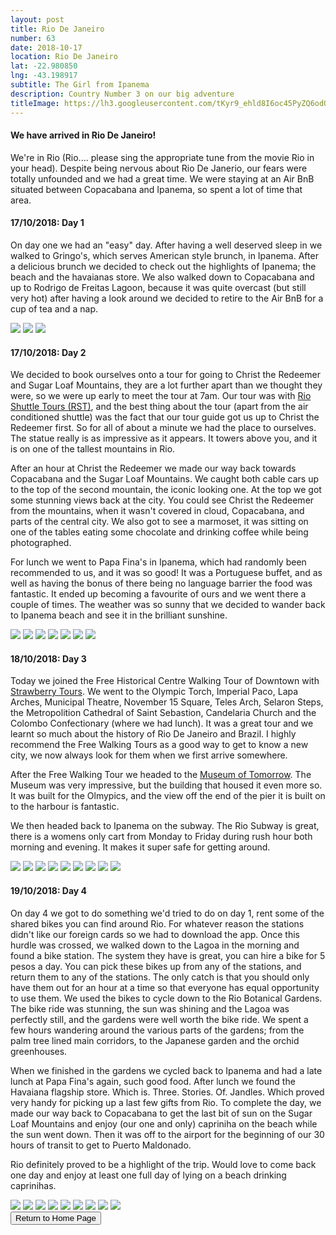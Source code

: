 ```yaml
---
layout: post
title: Rio De Janeiro
number: 63
date: 2018-10-17
location: Rio De Janeiro
lat: -22.980850
lng: -43.198917
subtitle: The Girl from Ipanema
description: Country Number 3 on our big adventure 
titleImage: https://lh3.googleusercontent.com/tKyr9_ehld8I6oc45PyZQ6odOyZgsbbGoD-gu9Bjz6n_vMWMdkdsIsd4qeWitZcRWunFaYDkBVX6pgiRZLO8SrGNeKsrwJjBOQE5UMKB4YLw4DrHXy8Jn0GqY87GDon17lC78z88JV0=w2400
---
```


<h4>We have arrived in Rio De Janeiro!</h4>

We're in Rio (Rio.... please sing the appropriate tune from the movie Rio in your head). Despite being nervous about Rio De Janerio, our fears
were totally unfounded and we had a great time. We were staying at an Air BnB situated between Copacabana and Ipanema, so spent a lot of time 
that area. 

<h4>17/10/2018: Day 1</h4>

On day one we had an "easy" day. After having a well deserved sleep in we walked to Gringo's, which serves American style brunch, in Ipanema.
After a delicious brunch we decided to check out the highlights of Ipanema; the beach and the havaianas store. We also walked down to 
Copacabana and up to Rodrigo de Freitas Lagoon, because it was quite overcast (but still very hot) after having a look around we decided
to retire to the Air BnB for a cup of tea and a nap. 

<img src="https://lh3.googleusercontent.com/9eeEOBJ-7Jy1jpqoZZL-6lNBsj-PXy2KVbCUHLPjZoaarCB61wCOjnK9N4YXq75maTbcU0HBv3hU87J15rZbo_gaYv9C25CxMSUs_jEq2kB2QySXJ1tq0KslsYB2848lQxL3RAL8xrs=w2400" class="image1">
<img src="https://lh3.googleusercontent.com/WHjNYKwjDvOoI2hIj730x_12prim4PxyksseCXTm4runPCaKBgxT0_3Ks9IhNiaEhQw5TMzAPqbZ5EDnrB7HANG58UAQ8b4zI7FkoklabXIa8KDfzUCN-20IGPpiiwPRTV-SM8JiouM=w2400" class="image1">
<img src="https://lh3.googleusercontent.com/1bTnlga5LVwXLV1hvqDzUHSAC9HZWi_2SzhGhJBejRFIypeW3w31QyoDVrZbQl28SopgX_2dMCYxzDSwtU4xv1hLcZ5k1LGLcS9DQN51fVRAuTMuYTuXTVjs4Y9U_mbiyyF2T85T24Y=w2400" class="image1">

<h4>17/10/2018: Day 2</h4>

We decided to book ourselves onto a tour for going to Christ the Redeemer and Sugar Loaf Mountains, they are a lot further apart than we thought
they were, so we were up early to meet the tour at 7am. Our tour was with <a target="_blank" href="http://www.rioshuttletour.com/">Rio Shuttle Tours (RST)</a>, and the best thing about the tour (apart from 
the air conditioned shuttle) was the fact that our tour guide got us up to Christ the Redeemer first. So for all of about a minute we had the
place to ourselves. The statue really is as impressive as it appears. It towers above you, and it is on one of the tallest mountains in Rio. 

After an hour at Christ the Redeemer we made our way back towards Copacabana and the Sugar Loaf Mountains. We caught both cable cars up to the
top of the second mountain, the iconic looking one. At the top we got some stunning views back at the city. You could see Christ the Redeemer 
from the mountains, when it wasn't covered in cloud, Copacabana, and parts of the central city. We also got to see a marmoset, it was sitting
on one of the tables eating some chocolate and drinking coffee while being photographed.

For lunch we went to Papa Fina's in Ipanema, which had randomly been recommended to us, and it was so good! It was a Portuguese buffet,
and as well as having the bonus of there being no language barrier the food was fantastic. It ended up becoming a favourite of ours and we
went there a couple of times. The weather was so sunny that we decided to wander back to Ipanema beach and see it in the brilliant sunshine. 

<img src="https://lh3.googleusercontent.com/RYlR9jcrCnp05FQHtRYCC3RL3r3T0ycvopnU4yqjOABwznVBgwYzs_bjFx6E0cR8LgvFug9VspRRs7xoyTl3wFVNetO7Nv3suzZ7wDtf_FL5CjD64ClrRa7_RlskzHnI8fXNLitrJ0A=w2400" class="image1">
<img src="https://lh3.googleusercontent.com/SgY9gFR77_cvxpkdrV8fhOlI2OYKslQeK9eRrTZp6yVRXnFOA2YbQciAnWtJB7tByFszmazGp6h0rCUcaKZ1ygMFrO6-7eSqkfELER7BE8FDgT2W6MEqX-9IJHg-hSQ1ZaVTS6FKCaE=w2400" class="image1">
<img src="https://lh3.googleusercontent.com/pBPvnKUJoHud0x7MhtLsfDJsntSu8iHz1nMnYHJPZ60sxsZstWjvwPfnicFTy-ElLX7FsTbYpmmsc7mBMRK3Yp9MIIZDLuvLO-A-590X9q75TeucMLXsd4zcYzGEUcMr7ue5ft4hEYA=w2400" class="image1">
<img src="https://lh3.googleusercontent.com/2xFFAlyGH07hGo8KwRmF1zvIoPSTQhlTVarNi1xI84bC7BOqfl3XerRUV-eSCPrK6z1o-oF5nSbby4WOVlB7xkN763_zlJOamy4eAfAk7y4KvfHVZReno98QAfwj8X0GEdpPCQI8ptc=w2400" class="image4">
<img src="https://lh3.googleusercontent.com/gMcpQeFC0EUmW_EKBiEH4DFMdYIt59qNYONZW9yTxJFq54-CBtZXQyhNwi9HKu4CLQ4zNuf_C-Y7Jeln0g5ssY8e2eToUhn2hppY7tH9U66VuUn93xNhaI5f-pTqO1Hq_2OELqBTQ1I=w2400" class="image1">
<img src="https://lh3.googleusercontent.com/xxP2m0MiySuwajEDkAgmWW5g_MbnelQ8jvhpzJEHpnkW62qjE9Ca_GcPSCQPYIi8l1K20WtLMyazr8TsSpSwwvo_WkHJIks8yCjpKrFJMwFt6PE-9D3_Go73bLAS81Hqm4xhbbNThjU=w2400" class="image1">
<img src="https://lh3.googleusercontent.com/brKe3PoGm_KI43ISb-nJpMfdJMQnc4o1IXiPh0z7dZ_ykN6baDoa5xsvLqao7WJ8dtgJtYVv0dI5DioJrkVDswXJJZZmR0bAH0xOEkN_9md8kXVZ8R3ir0_pVV8sVuXs2UA6xAKBjw0=w2400" class="image1">

<h4>18/10/2018: Day 3</h4>

Today we joined the Free Historical Centre Walking Tour of Downtown with <a target="_blank" href="https://strawberrytours.com/rio-de-janeiro/tours/free-historical-centre-tour-of-rio">Strawberry Tours</a>.
We went to the Olympic Torch, Imperial Paco, Lapa Arches, Municipal Theatre, November 15 Square, Teles Arch, Selaron Steps, the Metropolition Cathedral of Saint Sebastion, Candelaria Church and the Colombo Confectionary (where we had lunch).
It was a great tour and we learnt so much about the history of Rio De Janeiro and Brazil.
I highly recommend the Free Walking Tours as a good way to get to know a new city, we now always look for them when we first arrive somewhere. 

After the Free Walking Tour we headed to the <a target="_blank" href="https://museudoamanha.org.br/en">Museum of Tomorrow</a>. The Museum was very impressive, but the building that housed it even more so. 
It was built for the Olmypics, and the view off the end of the pier it is built on to the harbour is fantastic. 

We then headed back to Ipanema on the subway. The Rio Subway is great, there is a womens only cart from Monday to Friday during rush hour both morning and evening. It makes it super safe for getting around. 

<img src="https://lh3.googleusercontent.com/xSwzw2MDEvdeBeXP-MKcL4JwugMuOdlCOQvlKlQkSbavAhq8LwAuVK1K1THqrCI3dNibUNmUwwcYK-0TngkCMm6J0I_TFCV6NlljNP4uno17cUGQ0_1li6rJCTaHpL7-1wGHTa1aHf4=w2400" class="image1">
<img src="https://lh3.googleusercontent.com/Pno84wY91QeArDac9g9paKY04oP17DAYQcEYphKQFmbDbIG9Y87sNeAO6d2fcvETirlpmjI2BDhzcWXQTvXiS7H2kWrku8IaZOc1reIjdAdDtQcqZa06-4zJmj42s4ejJ5kbTQacIkc=w2400" class="image1">
<img src="https://lh3.googleusercontent.com/iK3PzR8TNmcIYnwxUIFylPsmvwn5Awi9l0KcXAHDUb7LWu4-9f6tUNY42r8m0l_01VkGo-odAHFskhyrGsFRg-2Pugov__AdNM5AdirLR0rWiKV-RYtTTYm3nP5_Oc8lAV7f_yptLI0=w2400" class="image1">
<img src="https://lh3.googleusercontent.com/p4lMRVs7NqwzPHcgQltCVO4yG7LGLfkPrr42ZGQtiVQr7KZ1mRo4f4jZ_IB6fDi-NMHlDStWkLvEWpQ3oa67_zzcQXKMlooenlfIzsCSRF-lx0BIgkZwukl3NeEchXPZnAjhH7op5vw=w2400" class="image1">
<img src="https://lh3.googleusercontent.com/8LVESNRWJGpyavungBUvFR_eHbKipHdZ4rMuFyhqgd5uF4qtQURctsp05aKYsON3ShdBqnXGXjyaj4R7XxoxztD9Y_EM6g79rqCTB2E7zuqZaIZwvpkML9ni1MwRhhQGvStKMV-J7U4=w2400" class="image1">
<img src="https://lh3.googleusercontent.com/flNcITz_DC5_XNatnaF8e9luukvMvKgs5jXy1fDTzbTdSu9ds1gVjEPhKmaxrbHHS2kYQJV26gog0whvDbYT25xQHqspiHV5XzCXk9JTZdOcLMJWR6H0jDx7PUFYmutxVAjJwOdCRS8=w2400" class="image1">
<img src="https://lh3.googleusercontent.com/mwot0smNecLO7sAxhhSvAKDQSpLctK-41_eC6TyvlUUXeP8tjawgyH6YO6ZHYHCb-9g5ELI71TEhnlstx7IBkdL2QM816c2-qxdaPJt6cyW9d9prSbhzpFpMh-nl_z1i2piq4uiEijM=w2400" class="image1">
<img src="https://lh3.googleusercontent.com/VUCbl4UI8icdk1I1Jb1O0XwFuthg6_PrFfwJStYDVLWM58k-315z0mz9Dw5sdrHqf8h_hTZgfd8fxfdsEgSgMoxnUz8tL0WafIaZKt2xhChmg2TJj_lKZ2esicO5xPR0fc_FM4yVx_A=w2400" class="image1">
<img src="https://lh3.googleusercontent.com/uzNjeYRXrXBkbPcytZngF4iVkN6bEfcpTpff3gB8o0VPSSm2i-rlFqupQUNhDwzJ_9CbkQBxEU-4WChksQY9fhftL-bCfhsgZj8a7p760IW7v-nyKzx-slnUxawTjuqmV4PPBiaV5JE=w2400" class="image1">

<h4>19/10/2018: Day 4 </h4>

On day 4 we got to do something we'd tried to do on day 1, rent some of the shared bikes you can find around Rio. For whatever reason the stations
didn't like our foreign cards so we had to download the app. Once this hurdle was crossed, we walked down to the Lagoa in the morning and 
found a bike station. The system they have is great, you can hire a bike for 5 pesos a day. You can pick these bikes up from any of the stations,
and return them to any of the stations. The only catch is that you should only have them out for an hour at a time so that everyone has equal
opportunity to use them. We used the bikes to cycle down to the Rio Botanical Gardens. The bike ride was stunning, the sun was shining and the
Lagoa was perfectly still, and the gardens were well worth the bike ride. We spent a few hours wandering around the various parts of the gardens;
from the palm tree lined main corridors, to the Japanese garden and the orchid greenhouses. 

When we finished in the gardens we cycled back to Ipanema and had a late lunch at Papa Fina's again, such good food. After lunch we found the Havaiana flagship
store. Which is. Three. Stories. Of. Jandles. Which proved very handy for picking up a last few gifts from Rio. To complete the day, we made our
way back to Copacabana to get the last bit of sun on the Sugar Loaf Mountains and enjoy (our one and only) capriniha on the beach while the sun
went down. Then it was off to the airport for the beginning of our 30 hours of transit to get to Puerto Maldonado. 

Rio definitely proved to be a highlight of the trip. Would love to come back one day and enjoy at least one full day of lying on a beach drinking caprinihas. 

<img src="https://lh3.googleusercontent.com/prKNnLzLz4qXSBjwq62cn56PFX5ZRtBnAqRkD3yqJYZdhVKR_Z2gqqL5S2iUw1ddXTAb-71X4TIVndmT4yQGjDmgzBLmysAvrtfuuTRe8ak1aZ_mKu7kf2cFAQzeoBGT-aybQEynqcA=w2400" class="image1">
<img src="https://lh3.googleusercontent.com/sTD9eiZkwMhP0L9HF49Q5Mkt3VeBGvbsYGgUCA_kPrMKpsvjIBOLCcxOwnVzF1-iLrDy_lSWDbIKLMBi9us9V82sNmKiTb3Wx4MFkV8aQNeEF4sJy82yr80jFoWnldn4eJupq3X4dqU=w2400" class="image1">
<img src="https://lh3.googleusercontent.com/aSMu_tVHuluh1VTlzFFT5ddxRL7DCNJErdN-_fY2nhyeObWL2g_CzFqOH1T3MZbKczLW6rOrbQcwAr4pQZYqohvXv3GorJm7EzFdch_TR1ByOtMX7oVjfVqwuDk6H1zC7CO3FjirXQ0=w2400" class="image1">
<img src="https://lh3.googleusercontent.com/xikILgJ6z7QiLYDAKU_yS-Vuq5yzl46caX1lo8PS2E_SHd3d1AqcC9pcKsDPEio8jNWxx7SgliWSaEQMK1-AvzkuXVMbugFKG82ZNWsn3h5cmVUxZExYzOrpM1yFJA2XP1DnKlYKMkQ=w2400" class="image1">
<img src="https://lh3.googleusercontent.com/tbroq6zs1Mnc-gdLJfvMJlRHwKjQEAIivK309LhAFTFrQJTTj9WsVQ0I94p4SxGfd0VAE_ciaTaK09OizxK4ai0z5AekCyF2EESY5tiWvFgT91pjNT09VhEICKFQYlAXiwr5WeDxcuM=w2400" class="image1">
<img src="https://lh3.googleusercontent.com/S7sYo89o9wp7f7W-_vRmk9dPIhnMR3OJQXvB7sehIIBj0KSSD6M0qhUc8G0YKnmJZqiQbzfR9V6J8JFShk6EhJL9tLy3TE35c4cCV7hbMFKyUHE3W4JfW4fxUgIKW89pFl9Kk7RyqWY=w2400" class="image1">
<img src="https://lh3.googleusercontent.com/Tz8Dt7GrQyMb16fqA-BeY5exYq2mzU6UNc0GKJ493zsTshuTHC0Ru2tONX8yUfbPF4X23AHEG4yg3CnYkoQ3V02h6yqll4G8jF0EwSjXuS5maO5OqgzD0fuTD33g-kmvTocnc19qlXo=w2400" class="image1">
<img src="https://lh3.googleusercontent.com/Ra56SNBMHMeqM67xjC-k4ViHlIXP2UjyJgvPI9GBD5U3dLVj-bBVk02tW4sorPWcqbJKW-UlgVtaIbodIYOKHNzjQapUjgPNEYLi3dK_ijOH0a_emyMzV8eUFMlCMQ1Cnb8vy3Gqdh4=w2400" class="image1">
<img src="https://lh3.googleusercontent.com/AoIQAlIdDSs29vP4ox1qzeU8uslRFwntyPmlOOqrA9IS_-wAEMcvrlWXTdlaQHVHGVsubjmTVKKLplItArGYkkX256FlT9mMTK70lZ5SwZBIFd10u5DfqeWvmWhVgZ7sHCiuEcydDeI=w2400" class="image1">

<div class="wrapper">
  <input type="button" class="button" value="Return to Home Page" onclick="self.close()">
</div>
